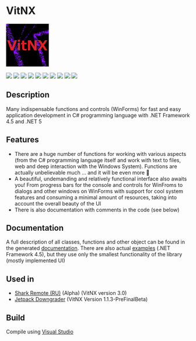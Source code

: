 # VitNX

![alt](https://github.com/Zalexanninev15/VitNX/raw/main/logo.png)

[![](https://img.shields.io/badge/OS-Windows-informational?logo=windows)](https://github.com/Zalexanninev15/VitNX)
[![](https://img.shields.io/badge/written_on-.NET_Framework_4.5-512BD4.svg?logo=dotnet)](https://dotnet.microsoft.com/download/dotnet-framework/net45)
[![](https://img.shields.io/badge/written_on-.NET_5-651DE5.svg?logo=dotnet)](https://dotnet.microsoft.com/download/dotnet/5.0)
[![](https://img.shields.io/badge/written_on-CSharp-239120.svg?logo=csharp)](https://github.com/Zalexanninev15/VitNX)
[![](https://img.shields.io/github/v/release/Zalexanninev15/VitNX.svg)](https://github.com/Zalexanninev15/VitNX/releases/latest)
[![](https://img.shields.io/github/downloads/Zalexanninev15/VitNX/total.svg)](https://github.com/Zalexanninev15/VitNX/releases)
[![](https://img.shields.io/github/last-commit/Zalexanninev15/VitNX/main.svg)](https://github.com/Zalexanninev15/VitNX/commits/main)
[![](https://img.shields.io/github/stars/Zalexanninev15/VitNX.svg)](https://github.com/Zalexanninev15/VitNX/stargazers)
[![](https://img.shields.io/badge/license-MIT-blue.svg)](LICENSE)
[![](https://img.shields.io/badge/donate-Buy_Me_a_Coffee-F94400.svg)](https://zalexanninev15.jimdofree.com/buy-me-a-coffee)

## Description

Many indispensable functions and controls (WinForms) for fast and easy application development in C# programming language with .NET Framework 4.5 and .NET 5

## Features

- There are a huge number of functions for working with various aspects (from the C# programming language itself and work with text to files, web and deep interaction with the Windows System). Functions are actually unbelievable much ... and it will be even more 💖
- A beautiful, undemanding and relatively functional interface also awaits you! From progress bars for the console and controls for WinFroms to dialogs and other windows on WinForms with support for cool system features and consuming a minimal amount of resources, taking into account the overall beauty of the UI
- There is also documentation with comments in the code (see below)

## Documentation

A full description of all classes, functions and other object can be found in the generated [documentation](zalexanninev15.github.io/vitnx). There are also actual [examples](https://github.com/Zalexanninev15/VitNX/tree/main/source/Examples_netframework45) (.NET Framework 4.5), but they use only the smallest functionality of the library (mostly implemented UI)

## Used in

* [Shark Remote (RU)](https://t.me/wit_releases/36) (Alpha) (VitNX version 3.0)
* [Jetpack Downgrader](https://github.com/Zalexanninev15/Jetpack-Downgrader) (VitNX Version 1.1.3-PreFinalBeta)

## Build

Compile using [Visual Studio](https://visualstudio.microsoft.com/vs)
